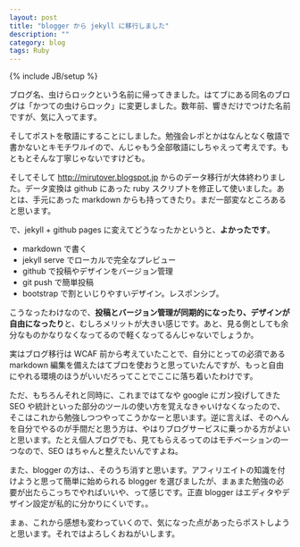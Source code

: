 ```yaml
---
layout: post
title: "blogger から jekyll に移行しました"
description: ""
category: blog
tags: Ruby
---
```

{% include JB/setup %}

ブログ名、虫けらロックという名前に帰ってきました。はてブにある同名のブログは「かつての虫けらロック」に変更しました。数年前、響きだけでつけた名前ですが、気に入ってます。

そしてポストを敬語にすることにしました。勉強会レポとかはなんとなく敬語で書かないとキモチワルイので、んじゃもう全部敬語にしちゃえって考えです。もともとそんな丁寧じゃないですけども。

そしてそして <http://mirutover.blogspot.jp> からのデータ移行が大体終わりました。データ変換は github にあった ruby スクリプトを修正して使いました。あとは、手元にあった markdown からも持ってきたり。まだ一部変なところあると思います。

で、jekyll + github pages に変えてどうなったかというと、**よかったです**。

- markdown で書く
- jekyll serve でローカルで完全なプレビュー
- github で投稿やデザインをバージョン管理
- git push で簡単投稿
- bootstrap で割といじりやすいデザイン。レスポンシブ。

こうなったわけなので、**投稿とバージョン管理が同期的になったり、デザインが自由になったり**と、むしろメリットが大きい感じです。あと、見る側としても余分なものかなりなくなってるので軽くなってるんじゃないでしょうか。

実はブログ移行は WCAF 前から考えていたことで、自分にとっての必須である markdown 編集を備えたはてブロを使おうと思っていたんですが、もっと自由にやれる環境のほうがいいだろってことでここに落ち着いたわけです。

ただ、もちろんそれと同時に、これまではてなや google にガン投げしてきた SEO や統計といった部分のツールの使い方を覚えなきゃいけなくなったので、そこはこれから勉強しつつやってこうかなーと思います。逆に言えば、そのへんを自分でやるのが手間だと思う方は、やはりブログサービスに乗っかる方がよいと思います。たとえ個人ブログでも、見てもらえるってのはモチベーションの一つなので、SEO はちゃんと整えたいんですよね。

また、blogger の方は、、そのうち消すと思います。アフィリエイトの知識を付けようと思って簡単に始められる blogger を選びましたが、まぁまた勉強の必要が出たらこっちでやればいいや、って感じです。正直 blogger はエディタやデザイン設定が私的に分かりにくいです。。

まぁ、これから感想も変わっていくので、気になった点があったらポストしようと思います。それではよろしくおねがいします。
